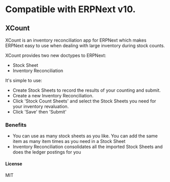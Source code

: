 # Compatible with ERPNext v10.
## XCount

XCount is an inventory reconciliation app for ERPNext which makes ERPNext easy to use when dealing with large inventory
during stock counts.

XCount provides two new doctypes to ERPNext:
- Stock Sheet
- Inventory Reconciliation

It's simple to use: 
- Create Stock Sheets to record the results of your counting and submit.
- Create a new Inventory Reconciliation.
- Click 'Stock Count Sheets' and select the Stock Sheets you need for your inventory revaluation.
- Click 'Save' then 'Submit'

### Benefits
- You can use as many stock sheets as you like. You can add the same item as many item times as you need in a Stock 
Sheet
- Inventory Reconciliation consolidates all the imported Stock Sheets and does the ledger postings for you


#### License

MIT
